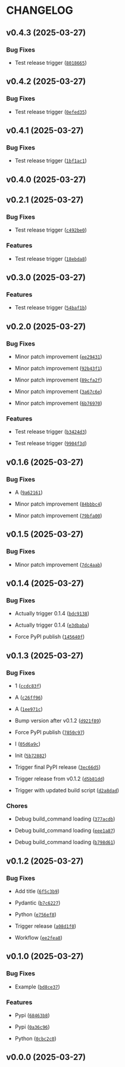 # CHANGELOG


## v0.4.3 (2025-03-27)

### Bug Fixes

- Test release trigger
  ([`8018665`](https://github.com/SiEPIC/SiEPIC_Bragg_workshop/commit/80186651dac2c8ae7f9d0931201978405558cf12))


## v0.4.2 (2025-03-27)

### Bug Fixes

- Test release trigger
  ([`0efed35`](https://github.com/SiEPIC/SiEPIC_Bragg_workshop/commit/0efed3579794e6aabb27b5f2ad5392dfe316debe))


## v0.4.1 (2025-03-27)

### Bug Fixes

- Test release trigger
  ([`1bf1ac1`](https://github.com/SiEPIC/SiEPIC_Bragg_workshop/commit/1bf1ac18d07da34a423c95005bbef7e2e6b47f39))


## v0.4.0 (2025-03-27)


## v0.2.1 (2025-03-27)

### Bug Fixes

- Test release trigger
  ([`c492be0`](https://github.com/SiEPIC/SiEPIC_Bragg_workshop/commit/c492be022794bfb07e7ed98436cd3bc6c2a136ec))

### Features

- Test release trigger
  ([`18ebda8`](https://github.com/SiEPIC/SiEPIC_Bragg_workshop/commit/18ebda8d2cf83c8fedaead699fe24f07e374f87f))


## v0.3.0 (2025-03-27)

### Features

- Test release trigger
  ([`54baf1b`](https://github.com/SiEPIC/SiEPIC_Bragg_workshop/commit/54baf1bf08b2d05c9a55807280f07391cffe5961))


## v0.2.0 (2025-03-27)

### Bug Fixes

- Minor patch improvement
  ([`ee29431`](https://github.com/SiEPIC/SiEPIC_Bragg_workshop/commit/ee2943160330de7ae8681c53067d0b96b9507857))

- Minor patch improvement
  ([`92b43f1`](https://github.com/SiEPIC/SiEPIC_Bragg_workshop/commit/92b43f10d22e360bb25283f55398a1efd3869891))

- Minor patch improvement
  ([`89cfa2f`](https://github.com/SiEPIC/SiEPIC_Bragg_workshop/commit/89cfa2f09e3f008ea65e677b650e9063e02274d8))

- Minor patch improvement
  ([`3a67c6e`](https://github.com/SiEPIC/SiEPIC_Bragg_workshop/commit/3a67c6e807658885c69054602d7bfb4639f5cd15))

- Minor patch improvement
  ([`6b76970`](https://github.com/SiEPIC/SiEPIC_Bragg_workshop/commit/6b76970999b895358b6ad3d5afe71ab304920b37))

### Features

- Test release trigger
  ([`b3424d3`](https://github.com/SiEPIC/SiEPIC_Bragg_workshop/commit/b3424d3401f73ab43c74bc21b9c70aa1936fb7e3))

- Test release trigger
  ([`9904f3d`](https://github.com/SiEPIC/SiEPIC_Bragg_workshop/commit/9904f3d51979b26691b4cc2519912ebf1da31d3c))


## v0.1.6 (2025-03-27)

### Bug Fixes

- A
  ([`9a62161`](https://github.com/SiEPIC/SiEPIC_Bragg_workshop/commit/9a621619092e673ace4fa413416abb5193e88a67))

- Minor patch improvement
  ([`84bbbc4`](https://github.com/SiEPIC/SiEPIC_Bragg_workshop/commit/84bbbc44f7a0a9219a40f5a845c57c4ef041f8f2))

- Minor patch improvement
  ([`79bfa00`](https://github.com/SiEPIC/SiEPIC_Bragg_workshop/commit/79bfa00663d2f008e75539ff747edc60127fc3f6))


## v0.1.5 (2025-03-27)

### Bug Fixes

- Minor patch improvement
  ([`7dc4aab`](https://github.com/SiEPIC/SiEPIC_Bragg_workshop/commit/7dc4aabb38feb57c68818450e4fff13c55ab783c))


## v0.1.4 (2025-03-27)

### Bug Fixes

- Actually trigger 0.1.4
  ([`bdc9138`](https://github.com/SiEPIC/SiEPIC_Bragg_workshop/commit/bdc91389e468bbded66fc689931074a86cc9c28e))

- Actually trigger 0.1.4
  ([`e3dbaba`](https://github.com/SiEPIC/SiEPIC_Bragg_workshop/commit/e3dbabaa25f3b5840b477b69bb3eaa84217de275))

- Force PyPI publish
  ([`145640f`](https://github.com/SiEPIC/SiEPIC_Bragg_workshop/commit/145640ffa1bd28ebba33a1ffeb2eafe196e81ded))


## v0.1.3 (2025-03-27)

### Bug Fixes

- 1
  ([`ccdc83f`](https://github.com/SiEPIC/SiEPIC_Bragg_workshop/commit/ccdc83f744eda5ab226fbe45995d2abf5e09936a))

- A
  ([`c26ff96`](https://github.com/SiEPIC/SiEPIC_Bragg_workshop/commit/c26ff96deebd4a28b6dacd6a41e869bda9358f45))

- A
  ([`1ee971c`](https://github.com/SiEPIC/SiEPIC_Bragg_workshop/commit/1ee971c2197d66cd4cb999501e104345a77340ca))

- Bump version after v0.1.2
  ([`d921f89`](https://github.com/SiEPIC/SiEPIC_Bragg_workshop/commit/d921f89172a56d879fe539d1f7d7c42a6dc6edcf))

- Force PyPI publish
  ([`7850c97`](https://github.com/SiEPIC/SiEPIC_Bragg_workshop/commit/7850c974f81423a4f3e31a1cf012a4b88a5d7af4))

- I
  ([`05d6a9c`](https://github.com/SiEPIC/SiEPIC_Bragg_workshop/commit/05d6a9c33189f34f93593a022812c005f37df776))

- Init
  ([`5b72882`](https://github.com/SiEPIC/SiEPIC_Bragg_workshop/commit/5b72882d0d5dc833a63b2a9d7467419c3b982052))

- Trigger final PyPI release
  ([`3ec66d5`](https://github.com/SiEPIC/SiEPIC_Bragg_workshop/commit/3ec66d5aa0f687af688a24adf38ad0b937298f1b))

- Trigger release from v0.1.2
  ([`d5b81dd`](https://github.com/SiEPIC/SiEPIC_Bragg_workshop/commit/d5b81dd3fba04cf07857097c3b18a350e31b3f7b))

- Trigger with updated build script
  ([`d2a8dad`](https://github.com/SiEPIC/SiEPIC_Bragg_workshop/commit/d2a8dadcacbe294901e8210f977ed9228b3d39af))

### Chores

- Debug build_command loading
  ([`377acdb`](https://github.com/SiEPIC/SiEPIC_Bragg_workshop/commit/377acdba67803b11bba69e1c08d53bc2844cc55a))

- Debug build_command loading
  ([`eee1a87`](https://github.com/SiEPIC/SiEPIC_Bragg_workshop/commit/eee1a874c443dd685f151fd3d603efe1ed4cb2dd))

- Debug build_command loading
  ([`b798d61`](https://github.com/SiEPIC/SiEPIC_Bragg_workshop/commit/b798d61c8ea0e63c352087ff77fdac86e7e2149b))


## v0.1.2 (2025-03-27)

### Bug Fixes

- Add title
  ([`6f5c3b9`](https://github.com/SiEPIC/SiEPIC_Bragg_workshop/commit/6f5c3b9079f748967d1ff73371da775b5ab72045))

- Pydantic
  ([`b7c6227`](https://github.com/SiEPIC/SiEPIC_Bragg_workshop/commit/b7c622774013c0ca1a377a7bbf482558f102b5a8))

- Python
  ([`e756ef8`](https://github.com/SiEPIC/SiEPIC_Bragg_workshop/commit/e756ef84fa7488ea7f4c64f79d5d1ebf5474705f))

- Trigger release
  ([`a08d1f0`](https://github.com/SiEPIC/SiEPIC_Bragg_workshop/commit/a08d1f02735e84f42587320e2b402e64f456a08d))

- Workflow
  ([`ee2fea8`](https://github.com/SiEPIC/SiEPIC_Bragg_workshop/commit/ee2fea8cd2053453ee01145ca8926dab07365174))


## v0.1.0 (2025-03-27)

### Bug Fixes

- Example
  ([`bd8ce37`](https://github.com/SiEPIC/SiEPIC_Bragg_workshop/commit/bd8ce37e5e0475f5aae72c18116c5be44a123912))

### Features

- Pypi
  ([`68463b8`](https://github.com/SiEPIC/SiEPIC_Bragg_workshop/commit/68463b8dc6431b2f07a4aab20d1c256255aed85f))

- Pypi
  ([`0a36c96`](https://github.com/SiEPIC/SiEPIC_Bragg_workshop/commit/0a36c96fb10b67877026f0a4f6228e2e0fa0387c))

- Python
  ([`0cbc2c0`](https://github.com/SiEPIC/SiEPIC_Bragg_workshop/commit/0cbc2c06b83d56670bb874acca9912ad132b533c))


## v0.0.0 (2025-03-27)
